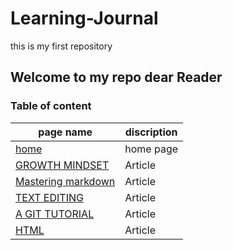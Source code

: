 # Learning-Journal
this is my first repository

## Welcome  to my repo dear Reader


### **Table of content** 
                              
  page name | discription
  --------- |  -----------
  [home](https://bashar48.github.io/Learning-Journal/) | home page 
  [GROWTH MINDSET](https://bashar48.github.io/Learning-Journal/Growth-mindset)| Article
  [Mastering markdown](https://bashar48.github.io/Learning-Journal/Readone)| Article
  [TEXT EDITING](https://bashar48.github.io/Learning-Journal/readtwo)| Article
  [A GIT TUTORIAL](https://bashar48.github.io/Learning-Journal/readthree) | Article
  [HTML]()| Article

                             
